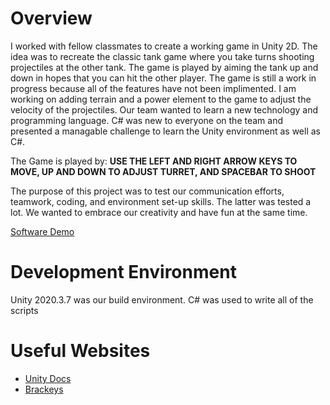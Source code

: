 # Overview


I worked with fellow classmates to create a working game in Unity 2D. The idea was to recreate the classic tank game where you take turns shooting projectiles at the other tank. The game is played by aiming the tank up and down in hopes that you can hit the other player. The game is still a work in progress because all of the features have not been implimented. I am working on adding terrain and a power element to the game to adjust the velocity of the projectiles. Our team wanted to learn a new technology and programming language. C# was new to everyone on the team and presented a managable challenge to learn the Unity environment as well as C#.

The Game is played by:
**USE THE LEFT AND RIGHT ARROW KEYS TO MOVE, UP AND DOWN TO ADJUST TURRET, AND SPACEBAR TO SHOOT**

The purpose of this project was to test our communication efforts, teamwork, coding, and environment set-up skills. The latter was tested a lot. We wanted to embrace our creativity and have fun at the same time.


[Software Demo](https://youtu.be/IzZz0HlLED8)

# Development Environment

Unity 2020.3.7 was our build environment.
C# was used to write all of the scripts

# Useful Websites

* [Unity Docs](https://docs.unity3d.com/Manual/Unity2D.html)
* [Brackeys](https://www.youtube.com/user/Brackeys)
